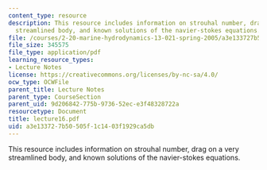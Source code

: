 ```yaml
---
content_type: resource
description: This resource includes information on strouhal number, drag on a very
  streamlined body, and known solutions of the navier-stokes equations.
file: /courses/2-20-marine-hydrodynamics-13-021-spring-2005/a3e133727b50505f1c1403f1929ca5db_lecture16.pdf
file_size: 345575
file_type: application/pdf
learning_resource_types:
- Lecture Notes
license: https://creativecommons.org/licenses/by-nc-sa/4.0/
ocw_type: OCWFile
parent_title: Lecture Notes
parent_type: CourseSection
parent_uid: 9d206842-775b-9736-52ec-e3f48328722a
resourcetype: Document
title: lecture16.pdf
uid: a3e13372-7b50-505f-1c14-03f1929ca5db
---
```

This resource includes information on strouhal number, drag on a very streamlined body, and known solutions of the navier-stokes equations.